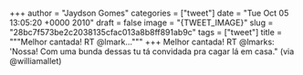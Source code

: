 
+++
author = "Jaydson Gomes"
categories = ["tweet"]
date = "Tue Oct 05 13:05:20 +0000 2010"
draft = false
image = "{TWEET_IMAGE}"
slug = "28bc7f573be2c2038135cfac013a8b8ff891ab9c"
tags = ["tweet"]
title = """Melhor cantada! RT @lmark..."""
+++
Melhor cantada! RT @lmarks: 'Nossa! Com uma bunda dessas tu tá convidada pra cagar lá em casa." (via @williamallet)
